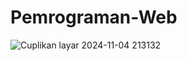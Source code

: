 # Pemrograman-Web
![Cuplikan layar 2024-11-04 213132](https://github.com/user-attachments/assets/4f383dae-f595-4393-85b8-c65550ebbefa)
